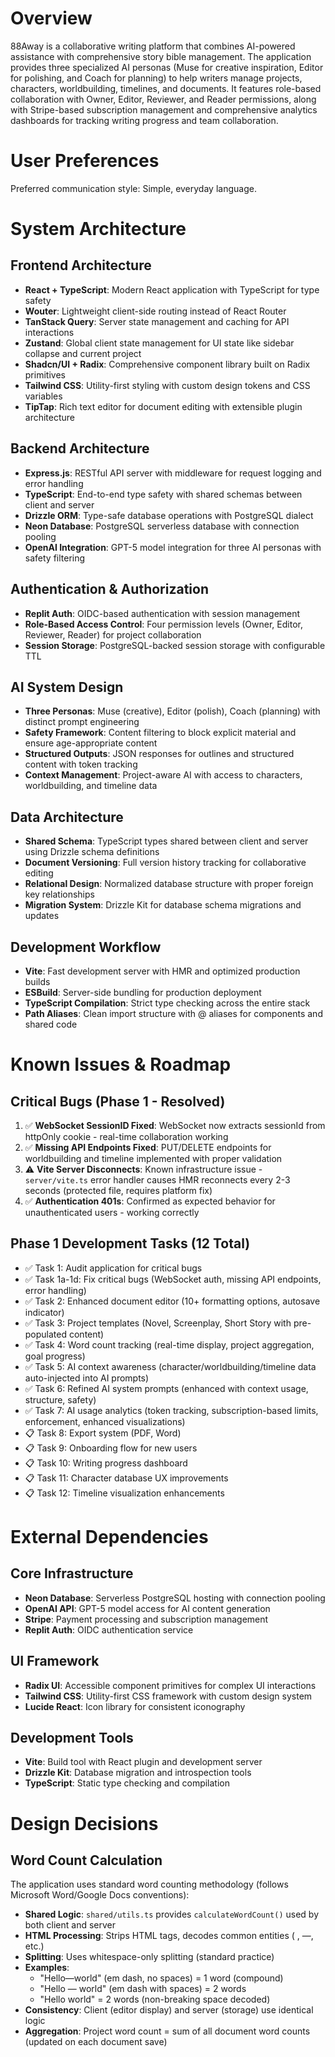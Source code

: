 # Overview

88Away is a collaborative writing platform that combines AI-powered assistance with comprehensive story bible management. The application provides three specialized AI personas (Muse for creative inspiration, Editor for polishing, and Coach for planning) to help writers manage projects, characters, worldbuilding, timelines, and documents. It features role-based collaboration with Owner, Editor, Reviewer, and Reader permissions, along with Stripe-based subscription management and comprehensive analytics dashboards for tracking writing progress and team collaboration.

# User Preferences

Preferred communication style: Simple, everyday language.

# System Architecture

## Frontend Architecture
- **React + TypeScript**: Modern React application with TypeScript for type safety
- **Wouter**: Lightweight client-side routing instead of React Router
- **TanStack Query**: Server state management and caching for API interactions
- **Zustand**: Global client state management for UI state like sidebar collapse and current project
- **Shadcn/UI + Radix**: Comprehensive component library built on Radix primitives
- **Tailwind CSS**: Utility-first styling with custom design tokens and CSS variables
- **TipTap**: Rich text editor for document editing with extensible plugin architecture

## Backend Architecture
- **Express.js**: RESTful API server with middleware for request logging and error handling
- **TypeScript**: End-to-end type safety with shared schemas between client and server
- **Drizzle ORM**: Type-safe database operations with PostgreSQL dialect
- **Neon Database**: PostgreSQL serverless database with connection pooling
- **OpenAI Integration**: GPT-5 model integration for three AI personas with safety filtering

## Authentication & Authorization
- **Replit Auth**: OIDC-based authentication with session management
- **Role-Based Access Control**: Four permission levels (Owner, Editor, Reviewer, Reader) for project collaboration
- **Session Storage**: PostgreSQL-backed session storage with configurable TTL

## AI System Design
- **Three Personas**: Muse (creative), Editor (polish), Coach (planning) with distinct prompt engineering
- **Safety Framework**: Content filtering to block explicit material and ensure age-appropriate content
- **Structured Outputs**: JSON responses for outlines and structured content with token tracking
- **Context Management**: Project-aware AI with access to characters, worldbuilding, and timeline data

## Data Architecture
- **Shared Schema**: TypeScript types shared between client and server using Drizzle schema definitions
- **Document Versioning**: Full version history tracking for collaborative editing
- **Relational Design**: Normalized database structure with proper foreign key relationships
- **Migration System**: Drizzle Kit for database schema migrations and updates

## Development Workflow
- **Vite**: Fast development server with HMR and optimized production builds
- **ESBuild**: Server-side bundling for production deployment
- **TypeScript Compilation**: Strict type checking across the entire stack
- **Path Aliases**: Clean import structure with @ aliases for components and shared code

# Known Issues & Roadmap

## Critical Bugs (Phase 1 - Resolved)
1. ✅ **WebSocket SessionID Fixed**: WebSocket now extracts sessionId from httpOnly cookie - real-time collaboration working
2. ✅ **Missing API Endpoints Fixed**: PUT/DELETE endpoints for worldbuilding and timeline implemented with proper validation
3. ⚠️ **Vite Server Disconnects**: Known infrastructure issue - `server/vite.ts` error handler causes HMR reconnects every 2-3 seconds (protected file, requires platform fix)
4. ✅ **Authentication 401s**: Confirmed as expected behavior for unauthenticated users - working correctly

## Phase 1 Development Tasks (12 Total)
- ✅ Task 1: Audit application for critical bugs
- ✅ Task 1a-1d: Fix critical bugs (WebSocket auth, missing API endpoints, error handling)
- ✅ Task 2: Enhanced document editor (10+ formatting options, autosave indicator)
- ✅ Task 3: Project templates (Novel, Screenplay, Short Story with pre-populated content)
- ✅ Task 4: Word count tracking (real-time display, project aggregation, goal progress)
- ✅ Task 5: AI context awareness (character/worldbuilding/timeline data auto-injected into AI prompts)
- ✅ Task 6: Refined AI system prompts (enhanced with context usage, structure, safety)
- ✅ Task 7: AI usage analytics (token tracking, subscription-based limits, enforcement, enhanced visualizations)
- 📋 Task 8: Export system (PDF, Word)
- 📋 Task 9: Onboarding flow for new users
- 📋 Task 10: Writing progress dashboard
- 📋 Task 11: Character database UX improvements
- 📋 Task 12: Timeline visualization enhancements

# External Dependencies

## Core Infrastructure
- **Neon Database**: Serverless PostgreSQL hosting with connection pooling
- **OpenAI API**: GPT-5 model access for AI content generation
- **Stripe**: Payment processing and subscription management
- **Replit Auth**: OIDC authentication service

## UI Framework
- **Radix UI**: Accessible component primitives for complex UI interactions
- **Tailwind CSS**: Utility-first CSS framework with custom design system
- **Lucide React**: Icon library for consistent iconography

## Development Tools
- **Vite**: Build tool with React plugin and development server
- **Drizzle Kit**: Database migration and introspection tools
- **TypeScript**: Static type checking and compilation

# Design Decisions

## Word Count Calculation
The application uses standard word counting methodology (follows Microsoft Word/Google Docs conventions):
- **Shared Logic**: `shared/utils.ts` provides `calculateWordCount()` used by both client and server
- **HTML Processing**: Strips HTML tags, decodes common entities (&nbsp;, &mdash;, etc.)
- **Splitting**: Uses whitespace-only splitting (standard practice)
- **Examples**:
  - "Hello—world" (em dash, no spaces) = 1 word (compound)
  - "Hello — world" (em dash with spaces) = 2 words
  - "Hello&nbsp;world" = 2 words (non-breaking space decoded)
- **Consistency**: Client (editor display) and server (storage) use identical logic
- **Aggregation**: Project word count = sum of all document word counts (updated on each document save)
